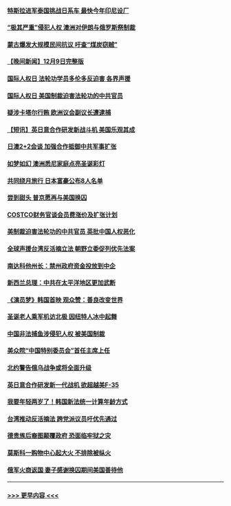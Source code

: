 #### [特斯拉进军泰国挑战日系车 最快今年印尼设厂](../pages/prog202/a103595047.md?t=12101850) 
#### [“极其严重”侵犯人权 澳洲对伊朗与俄罗斯祭制裁](../pages/prog202/a103595038.md?t=12101850) 
#### [蒙古爆发大规模民间抗议 吁查“煤炭窃贼”](../pages/prog202/a103595007.md?t=12101850) 
#### [【晚间新闻】12月9日完整版](../pages/prog202/a103594893.md?t=12101850) 
#### [国际人权日 法轮功学员多伦多反迫害 各界声援](../pages/prog202/a103594925.md?t=12101850) 
#### [国际人权日 美国制裁迫害法轮功的中共官员](../pages/prog202/a103594856.md?t=12101850) 
#### [疑涉卡塔尔行贿 欧洲议会副议长遭逮捕](../pages/prog202/a103594865.md?t=12101850) 
#### [【短讯】英日意合作研发新战斗机 美国乐观其成](../pages/prog202/a103594787.md?t=12101850) 
#### [日澳2+2会谈 加强合作抵御中共军事扩张](../pages/prog202/a103594789.md?t=12101850) 
#### [如梦如幻 澳洲悉尼家庭点亮圣诞彩灯](../pages/prog202/a103594804.md?t=12101850) 
#### [共同绕月旅行 日本富豪公布8人名单](../pages/prog202/a103594769.md?t=12101850) 
#### [尝到甜头 普京愿再与美国换囚](../pages/prog202/a103594703.md?t=12101850) 
#### [COSTCO财务官谈会员费涨价及扩张计划](../pages/prog202/a103594644.md?t=12101850) 
#### [美制裁迫害法轮功的中共官员 英批中国人权恶化](../pages/prog202/a103594590.md?t=12101850) 
#### [全球声援台湾反活摘立法 朝野立委促列优先法案](../pages/prog202/a103594539.md?t=12101850) 
#### [南达科他州长：禁州政府资金投放到中企](../pages/prog202/a103594476.md?t=12101850) 
#### [新西兰总理：中共在太平洋地区更加武断](../pages/prog202/a103594543.md?t=12101850) 
#### [《演员梦》韩国首映 观众赞：善良改变世界](../pages/prog202/a103594550.md?t=12101850) 
#### [圣诞老人乘军机访北极 因纽特人冰中起舞](../pages/prog202/a103594509.md?t=12101850) 
#### [中国非法捕鱼涉侵犯人权 被美国制裁](../pages/prog202/a103594414.md?t=12101850) 
#### [美众院“中国特别委员会”首任主席上任](../pages/prog202/a103594380.md?t=12101850) 
#### [北约警告俄乌战争或将全面升级](../pages/prog202/a103594385.md?t=12101850) 
#### [英日意合作研发新一代战机 欲超越美F-35](../pages/prog202/a103594346.md?t=12101850) 
#### [我要年轻两岁了！韩国新法统一计算年龄方式](../pages/prog202/a103594309.md?t=12101850) 
#### [台湾推动反活摘法 跨党派议员吁优先通过](../pages/prog202/a103594310.md?t=12101850) 
#### [德贵族后裔图颠覆政府 恐面临牢狱之灾](../pages/prog202/a103594297.md?t=12101850) 
#### [莫斯科一购物中心起大火 不排除被纵火](../pages/prog202/a103594188.md?t=12101850) 
#### [俄军火商返国 妻子感谢换囚期间美国善待他](../pages/prog202/a103594185.md?t=12101850) 

----
#### [ >>> 更早内容 <<< ](../indexes/prog202-earlier.md)
